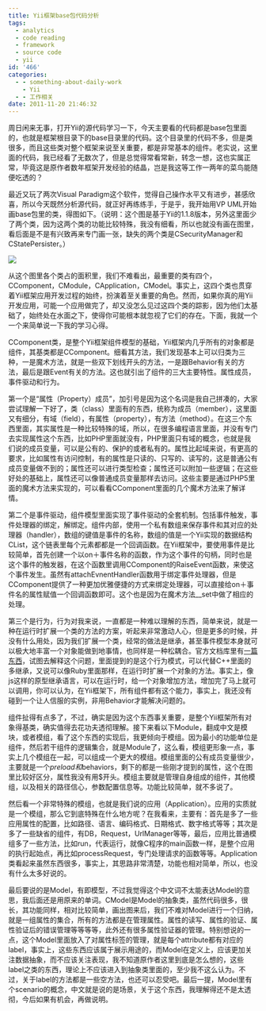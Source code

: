 ```yaml
---
title: Yii框架base包代码分析
tags:
  - analytics
  - code reading
  - framework
  - source code
  - yii
id: '466'
categories:
  - - something-about-daily-work
    - Yii
  - - 工作相关
date: 2011-11-20 21:46:32
---
```


周日闲来无事，打开Yii的源代码学习一下，今天主要看的代码都是base包里面的，也就是框架根目录下的base目录里的代码。这个目录里的代码不多，但是类很多，而且这些类对整个框架来说至关重要，都是非常基本的组件。老实说，这里面的代码，我已经看了无数次了，但是总觉得常看常新，转念一想，这也实属正常，毕竟这是原作者数年框架开发经验的结晶，岂是我这等工作一两年的菜鸟能随便吃透的？

最近又玩了两次Visual Paradigm这个软件，觉得自己操作水平又有进步，甚感欣喜，所以今天既然分析源代码，就正好再练练手，于是乎，我开始用VP UML开始画base包里的类，得图如下。（说明：这个图是基于Yii的1.1.8版本，另外这里面少了两个类，因为这两个类的功能比较特殊，我没有细看，所以也就没有画在图里，看后面是不是有兴致再来专门画一张，缺失的两个类是CSecurityManager和CStatePersister。）
<!-- more -->
[![](https://lh5.googleusercontent.com/-SduLV1_OW1Y/Tsi7h2YNRcI/AAAAAAAAB7U/jSpUIlrODGg/s640/YiiFramework-base.png)](https://picasaweb.google.com/lh/photo/zJ2ZqfcpDfOnu9JobQXA6w?feat=embedwebsite)

从这个图里各个类占的面积里，我们不难看出，最重要的类有四个，CComponent，CModule，CApplication，CModel。事实上，这四个类也贯穿着Yii框架应用开发过程的始终，扮演着至关重要的角色。然而，如果你真的用Yii开发应用，可能一个应用做完了，却又没怎么见过这四个类的踪影，因为他们太基础了，始终处在水面之下，使得你可能根本就忽视了它们的存在。下面，我就一个一个来简单说一下我的学习心得。

CComponent类，是整个Yii框架组件模型的基础，Yii框架内几乎所有的对象都是组件，其基类都是CComponent。细看其方法，我们发现基本上可以归类为三种，一是魔术方法，就是一些双下划线开头的方法，一是跟Behavior有关的方法，最后是跟Event有关的方法。这也就引出了组件的三大主要特性。属性成员，事件驱动和行为。
 
第一个是“属性（Property）成员”，加引号是因为这个名词是我自己拼凑的，大家尝试理解一下好了，类（class）里面有的东西，统称为成员（member），这里面又有细分，有域（field），有属性（property），有方法（method）。在这三个东西里面，其实属性是一种比较特殊的域，所以，在很多编程语言里面，并没有专门去实现属性这个东西，比如PHP里面就没有，PHP里面只有域的概念，也就是我们说的成员变量，可以是公有的、保护的或者私有的。属性比起域来说，有更高的要求，比如属性有访问控制，有的属性是只读的、只写的、读写的，这是普通公有成员变量做不到的；属性还可以进行类型检查；属性还可以附加一些逻辑；在这些好处的基础上，属性还可以像普通成员变量那样去访问。这些主要是通过PHP5里面的魔术方法来实现的，可以看看CComponent里面的几个魔术方法来了解详情。

第二个是事件驱动，组件模型里面实现了事件驱动的全套机制。包括事件触发，事件处理器的绑定，解绑定。组件内部，使用一个私有数组来保存事件和其对应的处理器（handler），数组的键值是事件的名称，数组的值是一个Yii实现的数据结构CList，这个链表里每个元素都都是一个回调函数。在Yii框架中，要使用事件是比较简单，首先创建一个以on＋事件名称的函数，作为这个事件的句柄，同时也是这个事件的触发器，在这个函数里调用CComponent的RaiseEvent函数，来使这个事件发生。虽然有attachEvnentHandler函数用于绑定事件处理器，但是CComponent提供了一种更加优雅便捷的方式来绑定处理器，可以直接给on＋事件名的属性赋值一个回调函数即可。这个也是因为在魔术方法__set中做了相应的处理。

第三个是行为，行为对我来说，一直都是一种难以理解的东西，简单来说，就是一种在运行时扩展一个类的方法的方案，听起来非常激动人心，但是更多的时候，并没有什么用处，因为我们扩展一个类，经常的做法是继承，甚至事件模型本身就可以极大地丰富一个对象能做到地事情，也同样是一种松耦合。官方文档库里有[一篇东西](http://www.yiiframework.com/wiki/44/behaviors-events)，试图去解释这个问题，里面提到的是这个行为模式，可以代替C++里面的多继承，又说可以像Ruby里面那样，在运行时扩展一个对象的方法。事实上，像js这样的原型继承语言，可以在运行时，给一个对象增加方法，增加完了马上就可以调用，你可以认为，在Yii框架下，所有组件都有这个能力，事实上，我还没有碰到一个让人信服的实例，非用Behavior才能解决问题的。
 
组件扯得有点多了，不过，确实是因为这个东西事关重要，是整个Yii框架所有对象得基类，确实值得去花功夫透彻理解。接下来看以下Module，翻成中文是模块，或者模组，看了这个东西的实现后，我更倾向于模组。因为最小的功能单位是组件，然后若干组件的逻辑集合，就是Module了，这么看，模组更形象一点，事实上几个模组在一起，可以组成一个更大的模组。模组里面的公有成员变量很少，主要就是一个$preload和$behaviors，剩下的都是一些刚才提到的属性，这个在图里比较好区分，属性我没有用$开头。模组主要就是管理自身组成的组件，其他模组，以及相关的路径信心，参数配置信息等。功能比较简单，就不多说了。

然后看一个非常特殊的模组，也就是我们说的应用（Application）。应用的实质就是一个模组，那么它到底特殊在什么地方呢？在我看来，主要有：首先是多了一些应用属性的配置，比如路径、语言、编码格式、日期格式、数字格式等等；其次是多了一些缺省的组件，有DB，Request，UrlManager等等，最后，应用比普通模组多了一些方法，比如run，代表运行，就像C程序的main函数一样，是整个应用的执行起始点，再比如processRequest，专门处理请求的函数等等。Application类看起来虽然东西很多，事实上，其思路非常清楚，功能也相对简单，所以，也没有什么太多好说的。

最后要说的是Model，有即模型，不过我觉得这个中文词不太能表达Model的意思，我后面还是用原来的单词。CModel是Model的抽象类，虽然代码很多，很长，其功能同样，相对比较简单，画出图来后，我们不难对Model进行一个归纳，就是一组属性的集合，所有的方法都是在管理属性。属性的读写、属性的验证、属性验证后的错误管理等等等等，此外还有很多属性验证器的管理。特别想说的一点，这个Model里面放入了对属性标签的管理，就是每个attribute都有对应的label，事实上，这些东西应该属于展示用途的，而Model在定义上，应该更加关注数据抽象，而不应该关注表现，我不知道原作者这里到底是怎么想的，这些label之类的东西，理论上不应该进入到抽象类里面的，至少我不这么认为。不过，关于label的方法都是一些空方法，也还可以忍受吧。最后一提，Model里有个scenario的概念，中文就是说的是场景，关于这个东西，我理解得还不是太透彻，今后如果有机会，再做说明。